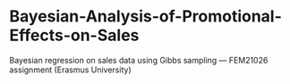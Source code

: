# Bayesian-Analysis-of-Promotional-Effects-on-Sales
Bayesian regression on sales data using Gibbs sampling — FEM21026 assignment (Erasmus University)
